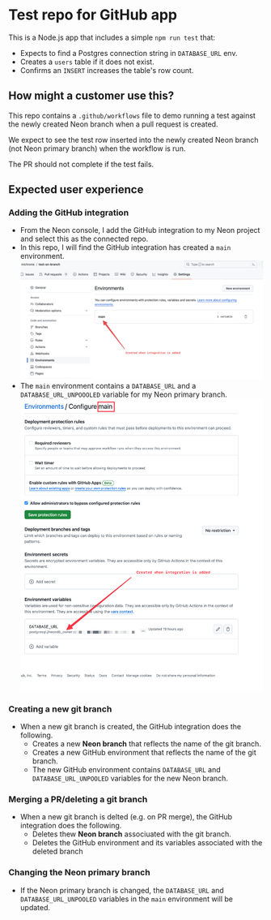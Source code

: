 # Test repo for GitHub app

This is a Node.js app that includes a simple `npm run test` that:

- Expects to find a Postgres connection string in `DATABASE_URL` env.
- Creates a `users` table if it does not exist.
- Confirms an `INSERT` increases the table's row count.

## How might a customer use this?

This repo contains a `.github/workflows` file to demo running a test against the newly created Neon branch when a pull request is created.

We expect to see the test row inserted into the newly created Neon branch (not Neon primary branch) when the workflow is run.

The PR should not complete if the test fails.

## Expected user experience

### Adding the GitHub integration

- From the Neon console, I add the GitHub integration to my Neon project and select this as the connected repo.
- In this repo, I will find the GitHub integration has created a `main` environment. <img src="/images/main-environment-created.png" />
- The `main` environment contains a `DATABASE_URL` and a `DATABASE_URL_UNPOOOLED` variable for my Neon primary branch. <img src="/images/main-var-created.png" />

### Creating a new git branch

- When a new git branch is created, the GitHub integration does the following.
  - Creates a new **Neon branch** that reflects the name of the git branch.
  - Creates a new GitHub environment that reflects the name of the git branch.
  - The new GitHub environment contains `DATABASE_URL` and `DATABASE_URL_UNPOOLED` variables for the new Neon branch.

### Merging a PR/deleting a git branch

- When a new git branch is delted (e.g. on PR merge), the GitHub integration does the following.
  - Deletes thew **Neon branch** associuated with the git branch.
  - Deletes the GitHub environment and its variables associated with the deleted branch

### Changing the Neon primary branch

- If the Neon primary branch is changed, the `DATABASE_URL` and `DATABASE_URL_UNPOOLED` variables in the `main` environment will be updated.

